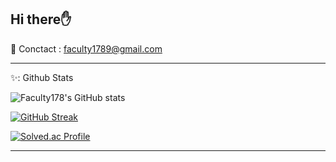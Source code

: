 Hi there✋
---
📮 Conctact : faculty1789@gmail.com

***

✨: Github Stats

![Faculty178's GitHub stats](https://github-readme-stats.vercel.app/api?username=Faculty178&theme=react&show_icons=true)

[![GitHub Streak](https://streak-stats.demolab.com/?user=Faculty178)](https://git.io/streak-stats)

[![Solved.ac Profile](http://mazassumnida.wtf/api/v2/generate_badge?boj=faculty1789)](https://solved.ac/Faculty1789) 


---

